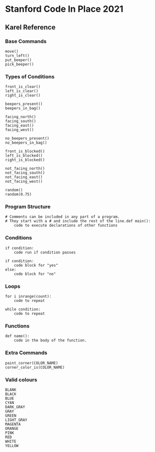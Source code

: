 # Stanford Code In Place 2021

## Karel Reference

### Base Commands

```
move()
turn_left()
put_beeper()
pick_beeper()
```

### Types of Conditions

```
front_is_clear()
left_is_clear()
right_is_clear()

beepers_present()
beepers_in_bag()

facing_north()
facing_south()
facing_east()
facing_west()

no_beepers_present()
no_beepers_in_bag()

front_is_blocked()
left_is_blocked()
right_is_blocked()

not_facing_north()
not_facing_south()
not_facing_east()
not_facing_west()

random()
random(0.75)
```

### Program Structure

```
# Comments can be included in any part of a program.
# They start with a # and include the rest of the line.def main():
    code to execute declarations of other functions
```

### Conditions

```
if condition:
    code run if condition passes

if condition:
    code block for "yes"
else:
    code block for "no"
```

### Loops

```
for i inrange(count):
    code to repeat

while condition:
    code to repeat
```

### Functions

```
def name():
    code in the body of the function.
```

### Extra Commands

```
paint_corner(COLOR_NAME)
corner_color_is(COLOR_NAME)
```

### Valid colours

```
BLANK
BLACK
BLUE
CYAN
DARK_GRAY
GRAY
GREEN
LIGHT_GRAY
MAGENTA
ORANGE
PINK
RED
WHITE
YELLOW
```
